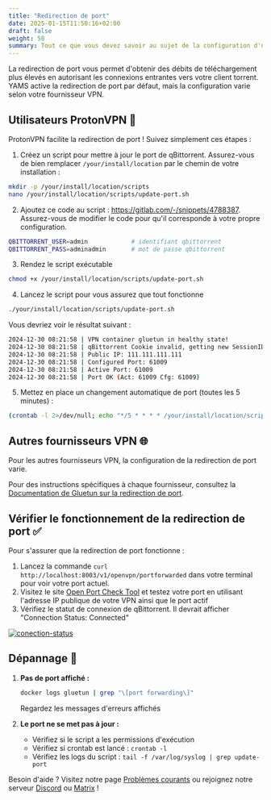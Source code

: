 ```yaml
---
title: "Redirection de port"
date: 2025-01-15T11:50:16+02:00
draft: false
weight: 50
summary: Tout ce que vous devez savoir au sujet de la configuration d'un VPN avec YAMS
---
```


La redirection de port vous permet d'obtenir des débits de téléchargement plus élevés en autorisant les connexions entrantes vers votre client torrent. YAMS active la redirection de port par défaut, mais la configuration varie selon votre fournisseur VPN.

## Utilisateurs ProtonVPN 🚀

ProtonVPN facilite la redirection de port ! Suivez simplement ces étapes :

1. Créez un script pour mettre à jour le port de qBittorrent. Assurez-vous de bien remplacer `/your/install/location` par le chemin de votre installation :

```bash
mkdir -p /your/install/location/scripts
nano /your/install/location/scripts/update-port.sh
```

2. Ajoutez ce code au script : https://gitlab.com/-/snippets/4788387. Assurez-vous de modifier le code pour qu'il corresponde à votre propre configuration.

```bash
QBITTORRENT_USER=admin            # identifiant qbittorrent
QBITTORRENT_PASS=adminadmin       # mot de passe qbittorrent
```

3. Rendez le script exécutable

```bash
chmod +x /your/install/location/scripts/update-port.sh
```

4. Lancez le script pour vous assurez que tout fonctionne

```bash
./your/install/location/scripts/update-port.sh
```

Vous devriez voir le résultat suivant :

```bash
2024-12-30 08:21:58 | VPN container gluetun in healthy state!
2024-12-30 08:21:58 | qBittorrent Cookie invalid, getting new SessionID
2024-12-30 08:21:58 | Public IP: 111.111.111.111
2024-12-30 08:21:58 | Configured Port: 61009
2024-12-30 08:21:58 | Active Port: 61009
2024-12-30 08:21:58 | Port OK (Act: 61009 Cfg: 61009)
```

5. Mettez en place un changement automatique de port (toutes les 5 minutes) :

```bash
(crontab -l 2>/dev/null; echo "*/5 * * * * /your/install/location/scripts/update-port.sh") | crontab -
```

## Autres fournisseurs VPN 🌐

Pour les autres fournisseurs VPN, la configuration de la redirection de port varie.

Pour des instructions spécifiques à chaque fournisseur, consultez la [Documentation de Gluetun sur la redirection de port](https://github.com/qdm12/gluetun-wiki/blob/main/setup/advanced/vpn-port-forwarding.md).

## Vérifier le fonctionnement de la redirection de port ✅

Pour s'assurer que la redirection de port fonctionne :

1. Lancez la commande `curl http://localhost:8003/v1/openvpn/portforwarded` dans votre terminal pour voir votre port actuel.
2. Visitez le site [Open Port Check Tool](https://www.yougetsignal.com/tools/open-ports/) et testez votre port en utilisant l'adresse IP publique de votre VPN ainsi que le port actif
3. Vérifiez le statut de connexion de qBittorrent. Il devrait afficher "Connection Status: Connected"

[![conection-status](/pics/advanced-port-forwarding-1.png)](/pics/advanced-port-forwarding-1.png)

## Dépannage 🔧

1. **Pas de port affiché :**

    ```bash
    docker logs gluetun | grep "\[port forwarding\]"
    ```

    Regardez les messages d'erreurs affichés

2. **Le port ne se met pas à jour :**
    - Vérifiez si le script a les permissions d'exécution
    - Vérifiez si crontab est lancé : `crontab -l`
    - Vérifiez les logs du script : `tail -f /var/log/syslog | grep update-port`

Besoin d'aide ? Visitez notre page [Problèmes courants](/faqs/common-errors/) ou rejoignez notre serveur [Discord](https://discord.gg/Gwae3tNMST) ou [Matrix](https://matrix.to/#/#yams-space:rogs.me) !
